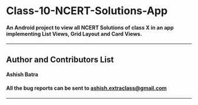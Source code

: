 # Class-10-NCERT-Solutions-App
#### An Android project to view all NCERT Solutions of class X in an app implementing List Views, Grid Layout and Card Views.
---
## Author and Contributors List

#### Ashish Batra  
#### All the bug reports can be sent to ashish.extraclass@gmail.com

---




